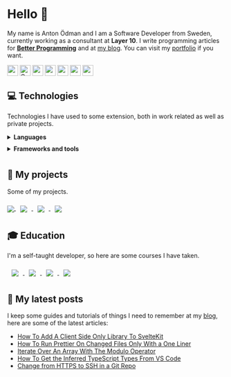 # Hello 👋

My name is Anton Ödman and I am a Software Developer from Sweden, currently working as a consultant at **Layer 10**. I write programming articles for [**Better Programming**](https://betterprogramming.pub/) and at [my blog](https://www.banjocode.com/). You can visit my [portfolio](https://www.banjoanton.com) if you want.


<p>
  <a href="https://www.twitter.com/banjoanton"><img src="https://img.shields.io/badge/twitter-%231DA1F2.svg?&style=for-the-badge&logo=twitter&logoColor=white" height=25></a> 
  <a href="mailto:anton.odman@gmail.com"><img alt="Gmail" src="https://img.shields.io/badge/Gmail-D14836?style=for-the-badge&logo=gmail&logoColor=white" height=25 /></a>
  <a href="https://www.linkedin.com/in/banjoanton"><img src="https://img.shields.io/badge/linkedin-%230077B5.svg?&style=for-the-badge&logo=linkedin&logoColor=white" height=25></a> 
  <a href="https://www.instagram.com/banjoanton/"><img src="https://img.shields.io/badge/instagram-%23E4405F.svg?&style=for-the-badge&logo=instagram&logoColor=white" height=25></a> 
  <a href="https://medium.com/@banjoanton"><img src="https://img.shields.io/badge/medium-%2312100E.svg?&style=for-the-badge&logo=medium&logoColor=white" height=25></a> 
  <a href="https://dev.to/banjoanton"><img src="https://img.shields.io/badge/DEV.TO-%230A0A0A.svg?&style=for-the-badge&logo=dev.to&logoColor=white" height=25></a>
  <a href="https://www.banjocode.com"><img src="https://img.shields.io/badge/BANJOCODE-%23343A40?style=for-the-badge&logo=hugo" height=25></a>
</p>

## :computer: Technologies
Technologies I have used to some extension, both in work related as well as private projects.

<details>
<summary style="margin-bottom: 10px; font-weight: bold;" >Languages</summary>

<p>
  <img alt="JavaScript" src="https://img.shields.io/badge/JavaScript%20-%23323330.svg?&style=flat-square&logo=javascript&logoColor=%23F7DF1E"/>
  <img alt="TypeScript" src="https://img.shields.io/badge/-TypeScript-%23007ACC.svg?style=flat-square&logo=typescript&logoColor=white"/>

  <img alt="HTML5" src="https://img.shields.io/badge/HTML5%20-%23E34F26.svg?&style=flat-square&logo=html5&logoColor=white"/>

  <img alt="CSS3" src="https://img.shields.io/badge/CSS3%20-%231572B6.svg?&style=flat-square&logo=css3&logoColor=white"/>

  <img alt="Python" src="https://img.shields.io/badge/Python%20-%2314354C.svg?&style=flat-square&logo=python&logoColor=white"/>

  <img alt="C#" src="https://img.shields.io/badge/C%23%20-%23239120.svg?&style=flat-square&logo=c-sharp&logoColor=white"/>

  <img alt="Markdown" src="https://img.shields.io/badge/Markdown-%23000000.svg?&style=flat-square&logo=markdown&logoColor=white"/>

  <img alt="Bash" src="https://img.shields.io/badge/Bash%20-%23121011.svg?&style=flat-square&logo=gnu-bash&logoColor=white"/>

</p>

</details>


<details>
<summary style="margin-bottom: 10px; font-weight: bold;" >Frameworks and tools</summary>


<p>
  <img alt="Vue.js" src="https://img.shields.io/badge/Vue%20-%2335495e.svg?&style=flat-square&logo=vue.js&logoColor=%234FC08D"/>


  <img alt="Angular" src="https://img.shields.io/badge/Angular%20-%23DD0031.svg?&style=flat-square&logo=angular&logoColor=white"/>

  <img alt="React" src="https://img.shields.io/badge/React%20-%2320232a.svg?&style=flat-square&logo=react&logoColor=%2361DAFB"/>

  <img alt="Vuex" src="https://img.shields.io/badge/Vuex%20-%234FC08D.svg?&style=flat-square&logo=vue.js&logoColor=white"/>

  <img alt="Redux" src="https://img.shields.io/badge/Redux%20-%23593d88.svg?&style=flat-square&logo=redux&logoColor=white"/>

  <img alt="jQuery" src="https://img.shields.io/badge/jQuery%20-%230769AD.svg?&style=flat-square&logo=jquery&logoColor=white"/>

  <img alt="Express.js" src="https://img.shields.io/badge/Express.js%20-%23404d59.svg?&style=flat-square"/>

  <img alt="Flask" src="https://img.shields.io/badge/Flask%20-%23000.svg?&style=flat-square&logo=flask&logoColor=white"/>

  <img alt="Flask" src="https://img.shields.io/badge/ASP.NET%20-5C2D91.svg?&style=flat-square&logo=.net&logoColor=white"/>

  <img alt="MySQL" src="https://img.shields.io/badge/MySQL-4479A1.svg?&style=flat-square&logo=mysql&logoColor=white"/>

  <img alt="MongoDB" src ="https://img.shields.io/badge/MongoDB-%234ea94b.svg?&style=flat-square&logo=mongodb&logoColor=white"/>

  <img alt="Bootstrap" src="https://img.shields.io/badge/Bootstrap%20-%23563D7C.svg?&style=flat-square&logo=bootstrap&logoColor=white"/>

  <img alt="Git" src="https://img.shields.io/badge/Git%20-%23F05033.svg?&style=flat-square&logo=git&logoColor=white"/>

  <img alt="Webpack" src="https://img.shields.io/badge/Webpack%20-%238DD6F9.svg?&style=flat-square&logo=webpack&logoColor=black" />

  <img alt="Docker" src="https://img.shields.io/badge/Docker%20-%230db7ed.svg?&style=flat-square&logo=docker&logoColor=white"/>

  <img alt="Figma" src="https://img.shields.io/badge/Figma%20-%23F24E1E.svg?&style=flat-square&logo=figma&logoColor=white"/>

  <img alt="Firebase" src="https://img.shields.io/badge/Firebase%20-%23039BE5.svg?&style=flat-square&logo=firebase"/>

  <img alt="AWS" src="https://img.shields.io/badge/AWS%20-%23FF9900.svg?&style=flat-square&logo=amazon-aws&logoColor=white"/>

  <img alt="Google Cloud" src="https://img.shields.io/badge/Google%20Cloud%20-%234285F4.svg?&style=flat-square&logo=google-cloud&logoColor=white"/>

  <img alt="Jenkins" src="https://img.shields.io/badge/Jenkins%20-%232C5263.svg?&style=flat-square&logo=jenkins&logoColor=white"/>
</p>

</details>

## :pushpin: My projects
Some of my projects.

<a href="https://github.com/banjo/plex-web">
  <img align="center" class="m-2"  src="https://github-readme-stats.vercel.app/api/pin/?username=banjo&repo=plex-web" />
</a>

<a href="https://github.com/banjo/regcode">
  <img align="center" style="margin: 10px;" src="https://github-readme-stats.vercel.app/api/pin/?username=banjo&repo=regcode" />
</a>

<a href="https://github.com/banjo/feber-enhancer">
  <img align="center" style="margin: 10px;" src="https://github-readme-stats.vercel.app/api/pin/?username=banjo&repo=feber-enhancer" />
</a>

<a href="https://github.com/banjo/color-saver">
  <img align="center" style="margin: 10px;" src="https://github-readme-stats.vercel.app/api/pin/?username=banjo&repo=color-saver" />
</a>

## :mortar_board: Education
I'm a self-taught developer, so here are some courses I have taken.

<a href="https://github.com/banjo/cs50">
  <img align="center" style="margin: 10px;"  src="https://github-readme-stats.vercel.app/api/pin/?username=banjo&repo=cs50" />
</a>

<a href="https://github.com/banjo/fullstackopen2019">
  <img align="center" style="margin: 10px;"  src="https://github-readme-stats.vercel.app/api/pin/?username=banjo&repo=fullstackopen2019" />
</a>

<a href="https://github.com/banjo/java-mooc-part1">
  <img align="center" style="margin: 10px;"  src="https://github-readme-stats.vercel.app/api/pin/?username=banjo&repo=java-mooc-part1" />
</a>

<a href="https://github.com/banjo/java-mooc-part2">
  <img align="center" style="margin: 10px;"  src="https://github-readme-stats.vercel.app/api/pin/?username=banjo&repo=java-mooc-part2" />
</a>


## :memo: My latest posts
I keep some guides and tutorials of things I need to remember at my [blog](https://www.banjocode.com), here are some of the latest articles:
<!-- BLOG-POST-LIST:START -->
- [How To Add A Client Side Only Library To SvelteKit](https://www.banjocode.com/post/svelte/client-side-library)
- [How To Run Prettier On Changed Files Only With a One Liner](https://www.banjocode.com/post/git/prettier-on-changed-files)
- [Iterate Over An Array With The Modulo Operator](https://www.banjocode.com/post/javascript/iterate-array-with-modulo)
- [How To Get the Inferred TypeScript Types From VS Code](https://www.banjocode.com/post/tools/inferred-vs-code-type)
- [Change from HTTPS to SSH in a Git Repo](https://www.banjocode.com/post/git/from-https-to-ssh)
<!-- BLOG-POST-LIST:END -->
